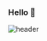 ### Hello 👋

<!--
**eunjiP/eunjiP** is a ✨ _special_ ✨ repository because its `README.md` (this file) appears on your GitHub profile.

Here are some ideas to get you started:

- 🔭 I’m currently working on ...
- 🌱 I’m currently learning ...
- 👯 I’m looking to collaborate on ...
- 🤔 I’m looking for help with ...
- 💬 Ask me about ...
- 📫 How to reach me: ...
- 😄 Pronouns: ...
- ⚡ Fun fact: ...
-->

<!-- <h3 align="center"><b>🛠 Tech Stack 🛠</b></h3> -->

![header](https://capsule-render.vercel.app/api?type=rounded&color=gradient&text=%20Hello%20&height=300&fontSize=100&textBg=true&animation=twinkling&fontAlign=30&text=introduction_developer&fontSize=50)
